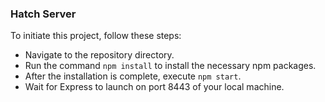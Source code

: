 
### Hatch Server

To initiate this project, follow these steps:

- Navigate to the repository directory.
- Run the command `npm install` to install the necessary npm packages.
- After the installation is complete, execute `npm start`.
- Wait for Express to launch on port 8443 of your local machine.
